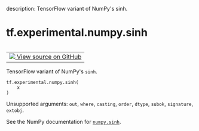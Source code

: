 description: TensorFlow variant of NumPy's sinh.

<div itemscope itemtype="http://developers.google.com/ReferenceObject">
<meta itemprop="name" content="tf.experimental.numpy.sinh" />
<meta itemprop="path" content="Stable" />
</div>

# tf.experimental.numpy.sinh

<!-- Insert buttons and diff -->

<table class="tfo-notebook-buttons tfo-api nocontent" align="left">
<td>
  <a target="_blank" href="https://github.com/tensorflow/tensorflow/blob/r2.4/tensorflow/python/ops/numpy_ops/np_math_ops.py#L684-L686">
    <img src="https://www.tensorflow.org/images/GitHub-Mark-32px.png" />
    View source on GitHub
  </a>
</td>
</table>



TensorFlow variant of NumPy's `sinh`.

<pre class="devsite-click-to-copy prettyprint lang-py tfo-signature-link">
<code>tf.experimental.numpy.sinh(
    x
)
</code></pre>



<!-- Placeholder for "Used in" -->

Unsupported arguments: `out`, `where`, `casting`, `order`, `dtype`, `subok`, `signature`, `extobj`.

See the NumPy documentation for [`numpy.sinh`](https://numpy.org/doc/1.16/reference/generated/numpy.sinh.html).